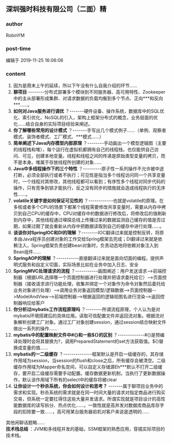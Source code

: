 ## 深圳强时科技有限公司（二面）精
### author 
RobinYM
### post-time 

编辑于  2019-11-25 16:06:06
### content 
<div class="post-topic-des nc-post-content">
 <ol>
  <li>
   因为是周末上午的延续，所以下午没有什么自我介绍的环节……
  </li>
  <li>
   <strong>
    聊项目
   </strong>
   --------分布式部署多个模块到不同服务器、高可用特性、Zookeeper中的主从部署形成集群、对请求数据的负载均衡到多个节点、正向***和反向***……。
  </li>
  <li>
   <strong>
    如何对Java服务进行调优
   </strong>
   ？-------硬件设备、操作系统，数据库中的SQL优化、索引优化、NoSQL的引入，架构上框架分布式的概念，业务层面的优化……结合自身的实际项目经验来阐述。
  </li>
  <li>
   <strong>
    你了解哪些常用的设计模式
   </strong>
   ？-------手写出几个模式例子……（单例、观察者模式、装饰者模式、工厂模式、***模式……）
  </li>
  <li>
   <strong>
    简单阐述下Java内存模型内部原理
   </strong>
   ？--------手动画出一个模型逻辑图（主要的线程栈和堆），每个运行在虚拟机都拥有自己的线程栈，也仅能供自己访问、可见，创建本地变量。线程和线程之间的传递是原始类型变量的拷贝，而不是本身。堆属于存放线程所创建的对象……
  </li>
  <li>
   <strong>
    Java中多线程操作下的三个特性
   </strong>
   ？---------原子性一系列操作不允许被中途打断，必须全部执行或者不执行；可见性是指当多个线程访问同一个共享变量时，一个线程对其修改，其他线程都可以看到；有序性多个线程对同步代码的操作，只有竞争到锁才能执行，反之没有同步的措施就会造成线程执行的无序性……。
  </li>
  <li>
   <strong>
    volatile关键字是如何保证可见性的
   </strong>
   ？------------也就是volatile的原理。在多核或者多个CPU的场景下都某个线程需要修改共享变量时，需要从内存中拷贝到自己CPU的缓存中，CPU对缓存中的数据进行修改后，将修改后的值刷新到内存中，其他线程通过嗅探总线上传播过来的数据监测自己缓存的值是否过期，如果过期了就会重新从内存中把数据读取到自己的缓存中进行处理……。
  </li>
  <li>
   <strong>
    谈谈你对SpringIOC和DI的理解
   </strong>
   ？--------IOC翻译过来就是控制反转，将原本由Java程序员创建对象的工作交给Spring框架去完成；DI翻译过来就是依赖注入，Spring框架负责创建bean对象时，负责动态地将依赖对象注入到Bean组件……
  </li>
  <li>
   <strong>
    SpringAOP的理解
   </strong>
   ？-----------直接翻译过来就是面向切面的编程。提供声明式服务和自定义切面，实际场景比如在业务中加入日志、安全
  </li>
  <li>
   <strong>
    SpringMVC处理请求的流程
   </strong>
   ？-----------画图阐述：用户发送请求--&gt;前端控制器（根据URL选择哪一个页面控制器进行处理并把请求委托给它）--&gt;页面控制器（接收请求进行功能处理，收集并绑定一个对象作为命令对象然后委托给业务对象进行处理）--&gt;调用业务对象返回模型/逻辑数据--&gt;页面控制器--&gt;ModelAndView--&gt;前端控制器--&gt;根据返回的逻辑视图名进行渲染--&gt;返回控制器响应给客户
  </li>
  <li>
   <strong>
    你分析过mybatis工作流程原理吗
   </strong>
   ？--------所谓流程原理，个人认为是对mybatis环境搭建后的具体应用。读取可信配置文件并返回流对象。根据流对象解析创建工厂对象。通过工厂对象创建session，通过session结合映射文件做出一系列的操作……
  </li>
  <li>
   <strong>
    mybatis中的配置映射文件中#{}和一些${}的区别
   </strong>
   ？-------------#{}是预编译处理时会将其替换为?，调用PreparedStatement的set方法获取值。${}替换成变量的值……
  </li>
  <li>
   <strong>
    mybatis的一二级缓存
   </strong>
   ？--------------框架默认是开启一级缓存的，其存储作用域为session，当session的flush和close之后，所有缓存会被清空。二级缓存作用域为Mapper命名空间，可以自定义存储源Eh***默认不打开二级缓存，要开启二级缓存需要手动配置。缓存数据更新机制，当执行了更新数据操作，默认该作用域下所有的select中的缓存将被clear
  </li>
  <li>
   <strong>
    让你设计一个秒杀系统，你会如何设计和思考？
   </strong>
   -------属于聊项目业务中的需求和实现。秒杀系统的需求就是在同一时间大量的请求对指定商品进行购买交易，但系统一定要扛得住这些大量并发请求。所谓实现就是项目设计的高性能数据库的读写拆分、热点优化……，一致性就是高并发对数据库商品库存字段的扣除要一致……，高可用某台服务器宕机对客户来说是透明的……
  </li>
 </ol>
 <div>
  其他闲聊话题略……
 </div>
 <div>
  <strong>
   技术栈总结
  </strong>
  ：JVM和多线程并发的基础，SSM框架的熟悉应用，穿插实际项目的技术栈。
 </div>
 <div>
  <br/>
 </div>
 <div>
  <br/>
 </div>
 <div>
  <br/>
 </div>
 <div>
  <br/>
 </div>
 <div>
  <br/>
 </div>
 <div>
  <br/>
 </div>
 <div>
  <br/>
 </div>
 <div>
  <br/>
 </div>
</div>
